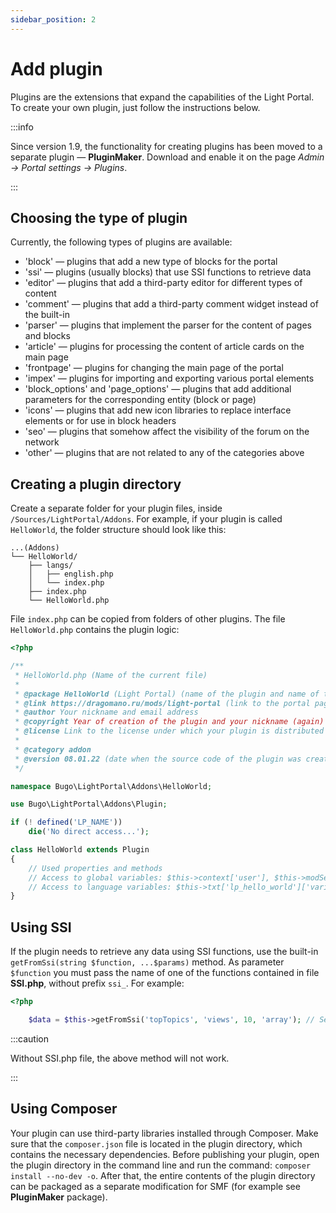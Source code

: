 ```yaml
---
sidebar_position: 2
---
```


# Add plugin
Plugins are the extensions that expand the capabilities of the Light Portal. To create your own plugin, just follow the instructions below.

:::info

Since version 1.9, the functionality for creating plugins has been moved to a separate plugin — **PluginMaker**. Download and enable it on the page _Admin -> Portal settings -> Plugins_.

:::

## Choosing the type of plugin
Currently, the following types of plugins are available:

* 'block' — plugins that add a new type of blocks for the portal
* 'ssi' — plugins (usually blocks) that use SSI functions to retrieve data
* 'editor' — plugins that add a third-party editor for different types of content
* 'comment' — plugins that add a third-party comment widget instead of the built-in
* 'parser' — plugins that implement the parser for the content of pages and blocks
* 'article' — plugins for processing the content of article cards on the main page
* 'frontpage' — plugins for changing the main page of the portal
* 'impex' — plugins for importing and exporting various portal elements
* 'block_options' and 'page_options' — plugins that add additional parameters for the corresponding entity (block or page)
* 'icons' — plugins that add new icon libraries to replace interface elements or for use in block headers
* 'seo' — plugins that somehow affect the visibility of the forum on the network
* 'other' — plugins that are not related to any of the categories above

## Creating a plugin directory
Create a separate folder for your plugin files, inside `/Sources/LightPortal/Addons`. For example, if your plugin is called `HelloWorld`, the folder structure should look like this:

```
...(Addons)
└── HelloWorld/
    ├── langs/
    │   ├── english.php
    │   └── index.php
    ├── index.php
    └── HelloWorld.php
```

File `index.php` can be copied from folders of other plugins. The file `HelloWorld.php` contains the plugin logic:

```php
<?php

/**
 * HelloWorld.php (Name of the current file)
 *
 * @package HelloWorld (Light Portal) (name of the plugin and name of the portal)
 * @link https://dragomano.ru/mods/light-portal (link to the portal page, or to the page of your plugin, if it is not included with the portal)
 * @author Your nickname and email address
 * @copyright Year of creation of the plugin and your nickname (again)
 * @license Link to the license under which your plugin is distributed and the name of the license
 *
 * @category addon
 * @version 08.01.22 (date when the source code of the plugin was created or last updated, in the format dd.mm.yy)
 */

namespace Bugo\LightPortal\Addons\HelloWorld;

use Bugo\LightPortal\Addons\Plugin;

if (! defined('LP_NAME'))
	die('No direct access...');

class HelloWorld extends Plugin
{
    // Used properties and methods
    // Access to global variables: $this->context['user'], $this->modSettings['variable'], etc.
    // Access to language variables: $this->txt['lp_hello_world']['variable_name']
}

```

## Using SSI
If the plugin needs to retrieve any data using SSI functions, use the built-in `getFromSsi(string $function, ...$params)` method. As parameter `$function` you must pass the name of one of the functions contained in file **SSI.php**, without prefix `ssi_`. For example:

```php
<?php

    $data = $this->getFromSsi('topTopics', 'views', 10, 'array'); // See ssi_topTopics function in the SSI.php file
```

:::caution

Without SSI.php file, the above method will not work.

:::

## Using Composer
Your plugin can use third-party libraries installed through Composer. Make sure that the `composer.json` file is located in the plugin directory, which contains the necessary dependencies. Before publishing your plugin, open the plugin directory in the command line and run the command: `composer install --no-dev -o`. After that, the entire contents of the plugin directory can be packaged as a separate modification for SMF (for example see **PluginMaker** package).
